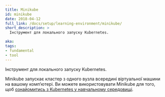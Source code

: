 ```yaml
---
title: Minikube
id: minikube
date: 2018-04-12
full_link: /docs/setup/learning-environment/minikube/
short_description: >
  Інструмент для локального запуску Kubernetes.

aka: 
tags:
- fundamental
- tool
---
```

Інструмент для локального запуску Kubernetes.

<!--more-->

Minikube запускає кластер з одного вузла всередині віртуальної машини на вашому компʼютері. Ви можете використовувати Minikube для того, щоб [ознайомитись з Kubernetes у навчальному середовищі](/docs/setup/learning-environment/).
